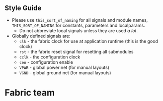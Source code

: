 ## Style Guide

* Please use `this_sort_of_naming` for all signals and module names, `THIS_SORT_OF_NAMING` for constants, parameters and localparams.
  * Do not abbreviate local signals unless they are used *a lot*.
* Globally defined signals are:
  * `clk` - the fabric clock for use at application runtime (this is the good clock)
  * `rst` - the fabric reset signal for resetting all submodules
  * `cclk` - the configuration clock
  * `cen` - configuration enable
  * `VPWR` - global power net (for manual layouts)
  * `VGND` - global ground net (for manual layouts)

# Fabric team
